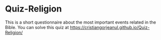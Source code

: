 # Quiz-Religion
This is a short questionnaire about the most important events related in the Bible. You can solve this quiz at https://cristiangorjeanul.github.io/Quiz-Religion/
